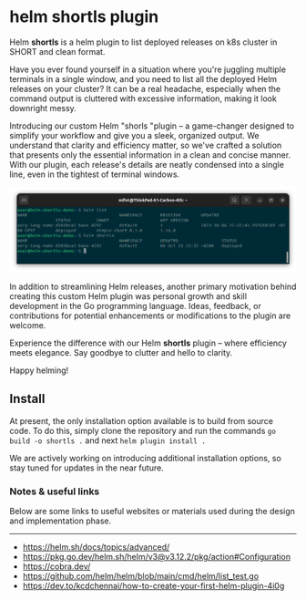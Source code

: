 # helm shortls plugin
Helm **shortls** is a helm plugin to list deployed releases on k8s cluster in SHORT and clean format.

Have you ever found yourself in a situation where you're juggling multiple terminals in a single window, and you need to list all the deployed Helm releases on your cluster? It can be a real headache, especially when the command output is cluttered with excessive information, making it look downright messy.

Introducing our custom Helm "shorls "plugin – a game-changer designed to simplify your workflow and give you a sleek, organized output. We understand that clarity and efficiency matter, so we've crafted a solution that presents only the essential information in a clean and concise manner. With our plugin, each release's details are neatly condensed into a single line, even in the tightest of terminal windows.

![helm shortls demo](img/shortls-demo.png)

In addition to streamlining Helm releases, another primary motivation behind creating this custom Helm plugin was personal growth and skill development in the Go programming language. Ideas, feedback, or contributions for potential enhancements or modifications to the plugin are welcome.

Experience the difference with our Helm **shortls** plugin – where efficiency meets elegance. Say goodbye to clutter and hello to clarity.

Happy helming!

## Install

At present, the only installation option available is to build from source code. To do this, simply clone the repository and run the commands `go build -o shortls .` and next `helm plugin install .`

We are actively working on introducing additional installation options, so stay tuned for updates in the near future.

### Notes & useful links

Below are some links to useful websites or materials used during the design and implementation phase.

---
- https://helm.sh/docs/topics/advanced/
- https://pkg.go.dev/helm.sh/helm/v3@v3.12.2/pkg/action#Configuration
- https://cobra.dev/
- https://github.com/helm/helm/blob/main/cmd/helm/list_test.go
- https://dev.to/kcdchennai/how-to-create-your-first-helm-plugin-4i0g

